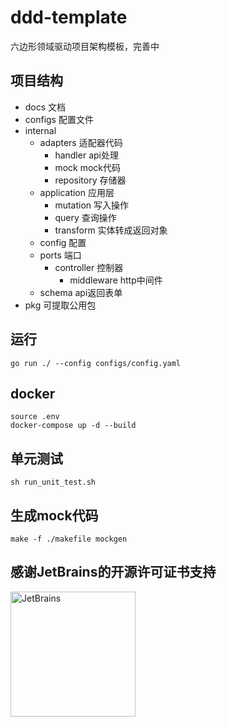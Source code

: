 # ddd-template
六边形领域驱动项目架构模板，完善中

## 项目结构
- docs 文档
- configs 配置文件
- internal
    - adapters 适配器代码
        - handler api处理
        - mock mock代码
        - repository 存储器
    - application 应用层
      - mutation 写入操作
      - query 查询操作
      - transform 实体转成返回对象
    - config 配置
    - ports 端口
      - controller 控制器
        - middleware http中间件
    - schema api返回表单
- pkg 可提取公用包
## 运行
```shell
go run ./ --config configs/config.yaml
```

## docker
```shell
source .env
docker-compose up -d --build
```

## 单元测试
```shell
sh run_unit_test.sh
```

## 生成mock代码
```shell
make -f ./makefile mockgen
```
## 感谢JetBrains的开源许可证书支持
<img src="https://resources.jetbrains.com/storage/products/company/brand/logos/jb_beam.png?_gl=1*l2f4tq*_ga*MTE4NTc2NDE2MC4xNjU0MTM5MzQ0*_ga_9J976DJZ68*MTY1NDEzOTM0NC4xLjAuMTY1NDEzOTM0NC4w" alt="JetBrains" width="200">
